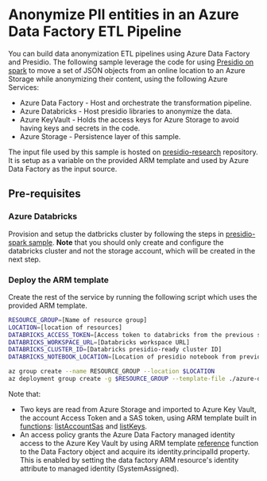 # Anonymize PII entities in an Azure Data Factory ETL Pipeline

You can build data anonymization ETL pipelines using Azure Data Factory and Presidio.
The following sample leverage the code for using [Presidio on spark](../spark/index.md) to move a set of JSON objects from an online location to an Azure Storage while anonymizing their content, using the following Azure Services:

* Azure Data Factory - Host and orchestrate the transformation pipeline.
* Azure Databricks - Host presidio libraries to anonymize the data.
* Azure KeyVault - Holds the access keys for Azure Storage to avoid having keys and secrets in the code.
* Azure Storage - Persistence layer of this sample.

The input file used by this sample is hosted on [presidio-research](https://github.com/microsoft/presidio-research/) repository. 
It is setup as a variable on the provided ARM template and used by Azure Data Factory as the input source.

## Pre-requisites

### Azure Databricks

Provision and setup the datbricks cluster by following the steps in [presidio-spark sample](../spark/index.md#Azure-Databricks). 
**Note** that you should only create and configure the databricks cluster and not the storage account, which will be created in the next step.

### Deploy the ARM template

Create the rest of the service by running the following script which uses the provided ARM template.

```bash
RESOURCE_GROUP=[Name of resource group]
LOCATION=[location of resources]
DATABRICKS_ACCESS_TOKEN=[Access token to databricks from the previous step]
DATABRICKS_WORKSPACE_URL=[Databricks workspace URL]
DATABRICKS_CLUSTER_ID=[Databricks presidio-ready cluster ID]
DATABRICKS_NOTEBOOK_LOCATION=[Location of presidio notebook from previous step]

az group create --name RESOURCE_GROUP --location $LOCATION
az deployment group create -g $RESOURCE_GROUP --template-file ./azure-deploy.json --parameters Databricks_accessToken=$DATABRICKS_ACCESS_TOKEN Databricks_clusterId=$DATABRICKS_CLUSTER_ID Databricks_notebookLocation=$DATABRICKS_NOTEBOOK_LOCATION Databricks_workSpaceUrl=$DATABRICKS_WORKSPACE_URL
```

Note that:

* Two keys are read from Azure Storage and imported to Azure Key Vault, the account Access Token and a SAS token, using ARM template built in [functions](https://docs.microsoft.com/en-us/azure/azure-resource-manager/templates/template-functions): [listAccountSas](https://docs.microsoft.com/en-us/rest/api/storagerp/storageaccounts/listaccountsas) and [listKeys](https://docs.microsoft.com/en-us/rest/api/storagerp/storageaccounts/listkeys).
* An access policy grants the Azure Data Factory managed identity access to the Azure Key Vault by using ARM template [reference](https://docs.microsoft.com/en-us/azure/azure-resource-manager/templates/template-functions-resource?tabs=json#reference) function to the Data Factory object and acquire its identity.principalId property. This is enabled by setting the data factory ARM resource's identity attribute to managed identity (SystemAssigned).